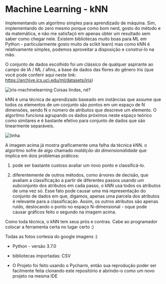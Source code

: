 # Machine Learning - kNN
 Implementando um algoritmo simples para aprendizado de máquina. Sim, implementando do zero mesmo porque como bom nerd, gosto do método e da matemática, e não me satisfaçõ em apenas obter um resultado sem saber como chegar nele. Existem bibliotecas muito boas para ML em Python - particularmente gosto muito da scikit learn) mas como kNN é relativamente simples, podemos aproveitar a disposição e construí-lo na mão. 

O conjunto de dados escolhido foi um clássico de qualquer aspirante ao campo de IA / ML / afins, a base de dados das flores do gênero Iris (que você pode conferir aqui neste link: https://archive.ics.uci.edu/ml/datasets/iris)

![iris-machinelearning](https://user-images.githubusercontent.com/62081666/131419211-05a5843e-e2fb-4b6a-89b1-9ceb5ed22392.png) Coisas lindas, né?


kNN é uma técnica de aprendizado baseado em instâncias que assume que todos os elementos de um conjunto são pontos em um espaço de N dimensões, sendo N o número de atributos que descreve um elemento. O algoritmo funciona agrupando os dados próximos neste espaço teórico como similares e é bastante efetivo para conjunto de dados que são linearmente separáveis.

![linha](https://user-images.githubusercontent.com/62081666/131420612-ddfa8c64-2530-4630-9729-fc00df1f60fb.png)

A imagem acima já mostra graficamente uma falha da técnica kNN. o algoritmo sofre de algo chamado _maldição da dimensionalidade_ que implica em dois problemas práticos: 

1) pode ser bastante custoso avaliar um novo ponto e classificá-lo. 

2) diferentemente de outros métodos, como árvores de decisão, que avaliam a classificação a partir de diferentes passos usando um subconjunto dos atributos em cada passo, o kNN usa todos os atributos de uma vez só. Esse fato pode causar uma má representação do conjunto de dados em que, digamos, apenas uma parcela dos atributos é relevante para a classificação. Assim, os outros atributos são apenas ruído, deslocando o ponto no espaço N-dimensional -  oque pode causar gráficos feito o segundo na imagem acima.

Como toda técnica, o kNN tem seus prós e contras. Cabe ao programador colocar a ferramenta certa no lugar certo :)

Todas as fotos cortesia do google imagens :)


* Python - versão 3.7.0
* bibliotecas importadas: CSV


* O Projeto foi feito usando o Pycharm, então sua reprodução poder ser facilmente feita clonando este repositório e abrindo-o como um novo projeto na mesma IDE
 
